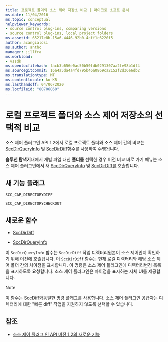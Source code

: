 ```yaml
---
title: 프로젝트 폴더와 소스 제어 저장소 비교 | 마이크로 소프트 문서
ms.date: 11/04/2016
ms.topic: conceptual
helpviewer_keywords:
- source control plug-ins, comparing versions
- source control plug-ins, local project folders
ms.assetid: 65217e8b-15a6-4446-92b0-4cff1c6220f5
author: acangialosi
ms.author: anthc
manager: jillfra
ms.workload:
- vssdk
ms.openlocfilehash: facb3b656e0ac50b50fdb0291307aa2fe98b1df4
ms.sourcegitcommit: 16a4a5da4a4fd795b46a0869ca2152f2d36e6db2
ms.translationtype: MT
ms.contentlocale: ko-KR
ms.lasthandoff: 04/06/2020
ms.locfileid: "80706860"
---
```

# <a name="optional-comparison-of-local-project-folder-to-source-control-store"></a>로컬 프로젝트 폴더와 소스 제어 저장소의 선택적 비교
소스 제어 플러그인 API 1.2에서 로컬 프로젝트 폴더와 소스 제어 간의 비교는 [SccDirQueryInfo](../../extensibility/sccdirqueryinfo-function.md) 및 [SccDirDiff](../../extensibility/sccdirdiff-function.md)함수를 사용하여 수행됩니다.

 **솔루션 탐색기**내에서 개별 파일 대신 **폴더를** 선택한 경우 버전 비교 바로 가기 메뉴는 소스 제어 플러그인에서 새 [SccDirQueryInfo](../../extensibility/sccdirqueryinfo-function.md) 및 [SccDirDiff를](../../extensibility/sccdirdiff-function.md) 호출합니다.

## <a name="new-capability-flags"></a>새 기능 플래그
 `SCC_CAP_DIRECTORYDIFF`

 `SCC_CAP_DIRECTORYCHECKOUT`

## <a name="new-functions"></a>새로운 함수
- [SccDirDiff](../../extensibility/sccdirdiff-function.md)

- [SccDirQueryInfo](../../extensibility/sccdirqueryinfo-function.md)

 이 `SccDirQueryInfo` 함수는 `SccDirDiff` 작업 디렉터리원본이 소스 제어인지 확인하기 위해 이전에 호출됩니다. 이 `SccDirDiff` 함수는 현재 로컬 디렉터리와 해당 소스 제어 폴더 간의 차이점을 표시합니다. 이 명령은 소스 제어 플러그인에 디렉터리변경 목록을 표시하도록 요청합니다. 소스 제어 플러그인은 차이점을 표시하는 자체 UI를 제공합니다.

> [!NOTE]
> 이 함수는 [SccDiff와](../../extensibility/sccdiff-function.md)동일한 명령 플래그를 사용합니다. 소스 제어 플러그인 공급자는 디렉터리에 대한 "빠른 diff" 작업을 지원하지 않도록 선택할 수 있습니다.

## <a name="see-also"></a>참조
- [소스 제어 플러그 인 API 버전 1.2의 새로운 기능](../../extensibility/internals/what-s-new-in-the-source-control-plug-in-api-version-1-2.md)
